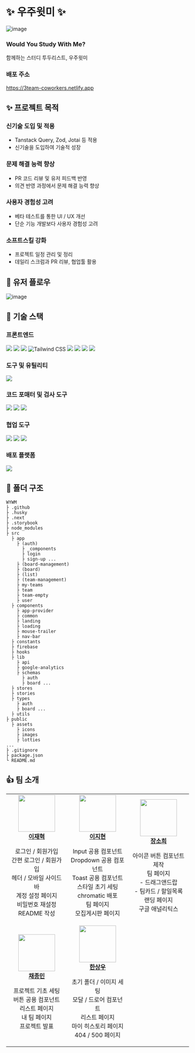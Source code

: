 # ✨ 우주윗미 ✨

![image](https://github.com/user-attachments/assets/e75bf1f1-069a-49a1-92ba-c87a03baf589)

### Would You Study With Me?

함께하는 스터디 투두리스트, 우주윗미

### 배포 주소

https://3team-coworkers.netlify.app

## ✨ 프로젝트 목적

### 신기술 도입 및 적용

- Tanstack Query, Zod, Jotai 등 적용
- 신기술을 도입하여 기술적 성장

### 문제 해결 능력 향상

- PR 코드 리뷰 및 유저 피드백 반영
- 의견 반영 과정에서 문제 해결 능력 향상

### 사용자 경험성 고려

- 베타 테스트를 통한 UI / UX 개선
- 단순 기능 개발보다 사용자 경험성 고려

### 소프트스킬 강화

- 프로젝트 일정 관리 및 정리
- 데일리 스크럼과 PR 리뷰, 협업툴 활용

## 💎 유저 플로우

![image](https://github.com/user-attachments/assets/00968f2c-a2b3-4bc5-af5d-5196f8ed5618)

## 🔨 기술 스택

### 프론트엔드

<img src="https://img.shields.io/badge/React-61DAFB?style=for-the-badge&logo=React&logoColor=white"> <img src="https://img.shields.io/badge/TypeScript-3178C6?style=for-the-badge&logo=TypeScript&logoColor=white"> <img src="https://img.shields.io/badge/Next.js-000000?style=for-the-badge&logo=Next.js&logoColor=white"> <img alt="Tailwind CSS" src ="https://img.shields.io/badge/Tailwind_CSS-06B6D4.svg?&style=for-the-badge&logo=tailwindcss&logoColor=white"/> <img src="https://img.shields.io/badge/react--hook--form-663399?style=for-the-badge&logo=react&logoColor=white"> <img src="https://img.shields.io/badge/React_Query-FF4154?style=for-the-badge&logo=ReactQuery&logoColor=white" /> <img src="https://img.shields.io/badge/axios-671ddf?&style=for-the-badge&logo=axios&logoColor=white" /> <img src="https://img.shields.io/badge/storybook-FF4785?style=for-the-badge&logo=storybook&logoColor=white" />

### 도구 및 유틸리티

<img src="https://img.shields.io/badge/Yarn-2C8EBB?style=for-the-badge&logo=yarn&logoColor=white"/>

### 코드 포매터 및 검사 도구

<img src="https://img.shields.io/badge/eslint-4B32C3?style=for-the-badge&logo=eslint&logoColor=white"> <img src="https://img.shields.io/badge/prettier-F7B93E?style=for-the-badge&logo=prettier&logoColor=white"> <img src="https://img.shields.io/badge/Zod-000000?style=for-the-badge&logo=zod&logoColor=3068B7" />

### 협업 도구

<img src="https://img.shields.io/badge/GitHub-181717?style=for-the-badge&logo=GitHub&logoColor=white" /> <img src="https://img.shields.io/badge/Discord-5B61EE?style=for-the-badge&logo=Discord&logoColor=white" /> <img src="https://img.shields.io/badge/Notion-000000?style=for-the-badge&logo=Notion&logoColor=white">

### 배포 플랫폼

<img src="https://img.shields.io/badge/Netlify-00C7B7?style=for-the-badge&logo=netlify&logoColor=white" />

## 📝 폴더 구조

```
WYWM
├ .github
├ .husky
├ .next
├ .storybook
├ node_modules
├ src
  ├ app
    ├ (auth)
      ├ _components
      ├ login
      ├ sign-up ...
    ├ (board-management)
    ├ (board)
    ├ (list)
    ├ (team-management)
    ├ my-teams
    ├ team
    ├ team-empty
    ├ user
  ├ components
    ├ app-provider
    ├ common
    ├ landing
    ├ loading
    ├ mouse-trailer
    ├ nav-bar
  ├ constants
  ├ firebase
  ├ hooks
  ├ lib
    ├ api
    ├ google-analytics
    ├ schemas
      ├ auth
      ├ board ...
  ├ stores
  ├ stories
  ├ types
    ├ auth
    ├ board ...
  ├ utils
├ public
  ├ assets
    ├ icons
    ├ images
    ├ lotties
...
├ .gitignore
├ package.json
└ README.md
```

## 👍 팀 소개

<table align="center">
    <tbody>
        <!-- 첫 번째 행: 3명의 팀원 -->
        <tr>
            <td align="center" style="width: 150px; height: 150px;">
                <a href="https://github.com/JHmeatschool">
                    <img src="https://avatars.githubusercontent.com/JHmeatschool" width="100" height="100"/><br>
                    <strong>이재혁</strong>
                </a>
                <ul style="list-style: none; padding: 0;">
                    <li>로그인 / 회원가입</li>
                    <li>간편 로그인 / 회원가입</li>
                    <li>헤더 / 모바일 사이드바</li>
                    <li>계정 설정 페이지</li>
                    <li>비밀번호 재설정</li>
                    <li>README 작성</li>
                </ul>
            </td>
            <td align="center" style="width: 150px; height: 150px;">
                <a href="https://github.com/easyhyun00">
                    <img src="https://avatars.githubusercontent.com/easyhyun00" width="100" height="100"/><br>
                    <strong>이지현</strong>
                </a>  
                <ul style="list-style: none; padding: 0;">
                    <li>Input 공용 컴포넌트</li>
                    <li>Dropdown 공용 컴포넌트</li>
                    <li>Toast 공용 컴포넌트</li>
                    <li>스타일 초기 세팅</li>
                    <li>chromatic 배포</li>
                    <li>팀 페이지</li>
                    <li>모집게시판 페이지</li>
                </ul>
            </td>
            <td align="center" style="width: 150px; height: 150px;">
                <a href="https://github.com/han9898">
                    <img src="https://avatars.githubusercontent.com/han9898" width="100px" height="100px"/><br>
                    <strong>장소희</strong>
                </a>
                <ul style="list-style: none; padding: 0;">
                    <li>아이콘 버튼 컴포넌트 제작</li>
                    <li>팀 페이지</li>
                    <li>- 드래그앤드랍</li>
                    <li>- 팀카드 / 할일목록</li>
                    <li>랜딩 페이지</li>
                    <li>구글 애널리틱스</li>
                </ul>
            </td>
        </tr>
        <tr>
            <td align="center" style="width: 150px; height: 150px;">
                <a href="https://github.com/JayChae">
                    <img src="https://avatars.githubusercontent.com/JayChae" width="100px" height="100px"/><br>
                    <strong>채종민</strong>
                </a>  
                <ul style="list-style: none; padding: 0;">
                    <li>프로젝트 기초 세팅</li>
                    <li>버튼 공용 컴포넌트</li>
                    <li>리스트 페이지</li>
                    <li>내 팀 페이지</li>
                    <li>프로젝트 발표</li>
                </ul>
            </td>
            <td align="center" style="width: 150px; height: 150px;">
                <a href="https://github.com/Han-wo">
                    <img src="https://avatars.githubusercontent.com/Han-wo" width="100px" height="100px"/><br>
                    <strong>한상우</strong>
                </a>  
                <ul style="list-style: none; padding: 0;">
                    <li>초기 폴더 / 이미지 세팅</li>
                    <li>모달 / 드로어 컴포넌트</li>
                    <li>리스트 페이지</li>
                    <li>마이 히스토리 페이지</li>
                    <li>404 / 500 페이지</li>
                </ul>
            </td>
        </tr>
    </tbody>
</table>
